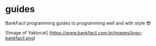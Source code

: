 # guides
BankFacil programming guides to programming well and with style :sunglasses:

![Image of Yaktocat]
(https://www.bankfacil.com.br/images/logo-bankfacil.png)
